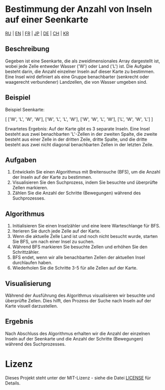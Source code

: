 # Bestimmung der Anzahl von Inseln auf einer Seenkarte

[RU](/README.md) | [EN](README_EN.md) | [FR](README_FR.md) |  [JP](README_JP.md) | [DE](README_DE.md) | [CH](README_CH.md) | [KR](README_KR.md)

## Beschreibung

Gegeben ist eine Seenkarte, die als zweidimensionales Array dargestellt ist, wobei jede Zelle entweder Wasser ('W') oder Land ('L') ist. Die Aufgabe besteht darin, die Anzahl einzelner Inseln auf dieser Karte zu bestimmen. Eine Insel wird definiert als eine Gruppe benachbarter (senkrecht oder waagerecht verbundener) Landzellen, die von Wasser umgeben sind.

## Beispiel

Beispiel Seenkarte:

[
['W', 'L', 'W', 'W'],
['W', 'L', 'L', 'W'],
['W', 'W', 'L', 'W'],
['L', 'W', 'W', 'L']
]

Erwartetes Ergebnis: Auf der Karte gibt es 3 separate Inseln. Eine Insel besteht aus zwei benachbarten 'L'-Zellen in der zweiten Spalte, die zweite besteht aus einer Zelle in der dritten Zeile, dritte Spalte, und die dritte besteht aus zwei nicht diagonal benachbarten Zellen in der letzten Zeile.

## Aufgaben

1. Entwickeln Sie einen Algorithmus mit Breitensuche (BFS), um die Anzahl der Inseln auf der Karte zu bestimmen.
2. Visualisieren Sie den Suchprozess, indem Sie besuchte und überprüfte Zellen markieren.
3. Zählen Sie die Anzahl der Schritte (Bewegungen) während des Suchprozesses.

## Algorithmus

1. Initialisieren Sie einen Inselzähler und eine leere Warteschlange für BFS.
2. Iterieren Sie durch jede Zelle auf der Karte.
3. Wenn die aktuelle Zelle Land ist und noch nicht besucht wurde, starten Sie BFS, um nach einer Insel zu suchen.
4. Während BFS markieren Sie besuchte Zellen und erhöhen Sie den Schrittzähler.
5. BFS endet, wenn wir alle benachbarten Zellen der aktuellen Insel durchlaufen haben.
6. Wiederholen Sie die Schritte 3-5 für alle Zellen auf der Karte.

## Visualisierung

Während der Ausführung des Algorithmus visualisieren wir besuchte und überprüfte Zellen. Dies hilft, den Prozess der Suche nach Inseln auf der Karte visuell darzustellen.

## Ergebnis

Nach Abschluss des Algorithmus erhalten wir die Anzahl der einzelnen Inseln auf der Seenkarte und die Anzahl der Schritte (Bewegungen) während des Suchprozesses.

# Lizenz

Dieses Projekt steht unter der MIT-Lizenz - siehe die Datei [LICENSE](/LICENSE) für Details.

